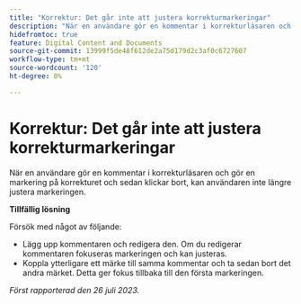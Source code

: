 ```yaml
---
title: "Korrektur: Det går inte att justera korrekturmarkeringar"
description: "När en användare gör en kommentar i korrekturläsaren och sedan klickar bort kan användaren inte längre justera korrekturmarkeringen. "
hidefromtoc: true
feature: Digital Content and Documents
source-git-commit: 13999f5de48f612de2a75d179d2c3af0c6727607
workflow-type: tm+mt
source-wordcount: '120'
ht-degree: 0%

---
```



# Korrektur: Det går inte att justera korrekturmarkeringar

<!--WF and WFP TOCs-->

När en användare gör en kommentar i korrekturläsaren och gör en markering på korrekturet och sedan klickar bort, kan användaren inte längre justera markeringen.

**Tillfällig lösning**

Försök med något av följande:

* Lägg upp kommentaren och redigera den. Om du redigerar kommentaren fokuseras markeringen och kan justeras.
* Koppla ytterligare ett märke till samma kommentar och ta sedan bort det andra märket. Detta ger fokus tillbaka till den första markeringen.

_Först rapporterad den 26 juli 2023._

